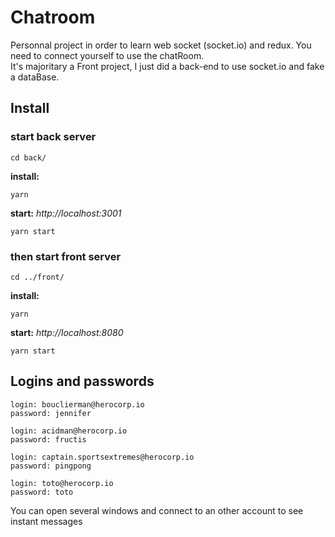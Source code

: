 # Chatroom

Personnal project in order to learn web socket (socket.io) and redux. You need to connect yourself to use the chatRoom.  
It's majoritary a Front project, I just did a back-end to use socket.io and fake a dataBase.

## Install

### start back server
```
cd back/
```
**install:**
```
yarn
```
**start:** *http://localhost:3001*
```
yarn start
```


### then start front server

```
cd ../front/
```
**install:**
```
yarn
```
**start:** *http://localhost:8080*
```
yarn start
```

## Logins and passwords

```
login: bouclierman@herocorp.io  
password: jennifer
```

```
login: acidman@herocorp.io  
password: fructis
```

```
login: captain.sportsextremes@herocorp.io  
password: pingpong
```

```
login: toto@herocorp.io  
password: toto
```

You can open several windows and connect to an other account to see instant messages
